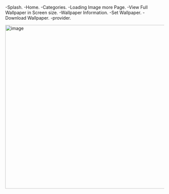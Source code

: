 -Splash.
-Home.
-Categories.
-Loading Image more Page.
-View Full Wallpaper in Screen size.
-Wallpaper Information.
-Set Wallpaper.
-Download Wallpaper.
-provider.

<img width="521" alt="image" src="https://github.com/Ismail-Jabiulla/wallpaper_app/assets/41004552/6f0ef251-d6ec-4bac-b39b-fa836cfb6e39">
